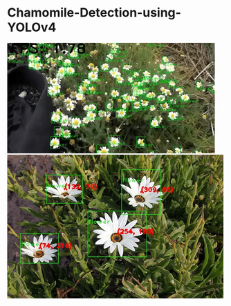 # Chamomile-Detection-using-YOLOv4
![](https://github.com/Muhameddemadd/Chamomile-Detection-using-YOLOv4/blob/master/B8C30F25-ABB4-4C8F-8680-81642C3E6656.gif) ![](https://github.com/Muhameddemadd/Chamomile-Detection-using-YOLOv4/blob/master/Image.jpg)

